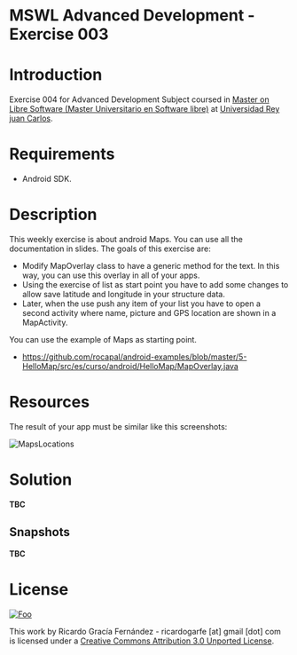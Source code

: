 MSWL Advanced Development - Exercise 003
=========================================

# Introduction

Exercise 004 for Advanced Development Subject coursed in [Master on Libre Software (Master Universitario en Software libre)](http://master.libresoft.es/) at [Universidad Rey juan Carlos](http://www.urjc.es/).

# Requirements

* Android SDK.

# Description 

This weekly exercise is about android Maps. You can use all the documentation in slides. The goals of this exercise are:

* Modify MapOverlay class to have a generic method for the text. In this way, you can use this overlay in all of your apps.
* Using the exercise of list as start point you have to add some changes to allow save latitude and longitude in your structure data.
* Later, when the use push any item of your list you have to open a second activity where name, picture and GPS location are shown in a MapActivity.

You can use the example of Maps as starting point.

* https://github.com/rocapal/android-examples/blob/master/5-HelloMap/src/es/curso/android/HelloMap/MapOverlay.java

# Resources

The result of your app must be similar like this screenshots:

![MapsLocations](https://raw.github.com/ricardogarfe/mswl-advanced-development/master/android/exercises/GoogleMapsExercise/assets/example.png)

# Solution

**TBC**

## Snapshots

**TBC**

# License

<a href="http://creativecommons.org/licenses/by/3.0/" rel="Creative Commons Attribution 3.0">![Foo](http://i.creativecommons.org/l/by/3.0/88x31.png)</a>

This work by Ricardo Gracía Fernández - ricardogarfe [at] gmail [dot] com is licensed under a [Creative Commons Attribution 3.0 Unported License](http://creativecommons.org/licenses/by/3.0/).

